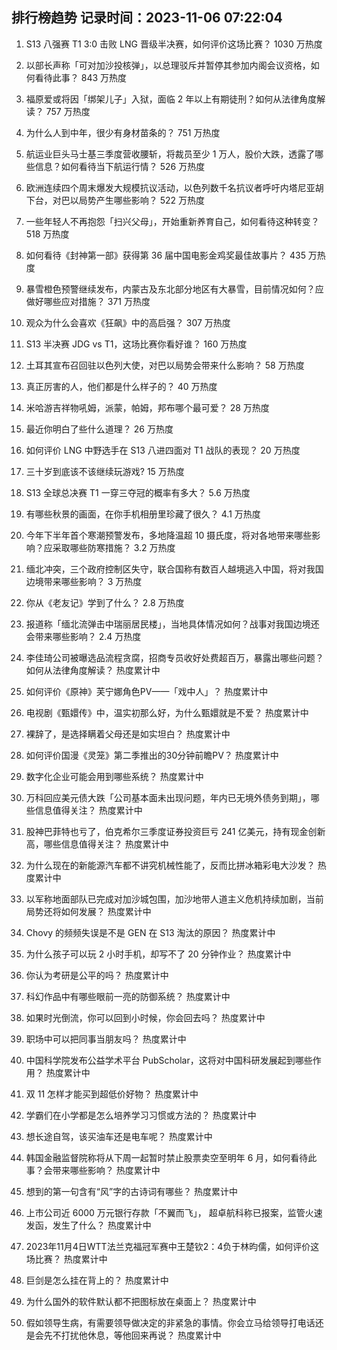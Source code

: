 
## 排行榜趋势 记录时间：2023-11-06 07:22:04
  
  1. S13 八强赛 T1 3:0 击败 LNG 晋级半决赛，如何评价这场比赛？ 1030 万热度
    
  2. 以部长声称「可对加沙投核弹」，以总理驳斥并暂停其参加内阁会议资格，如何看待此事？ 843 万热度
    
  3. 福原爱或将因「绑架儿子」入狱，面临 2 年以上有期徒刑？如何从法律角度解读？ 757 万热度
    
  4. 为什么人到中年，很少有身材苗条的？ 751 万热度
    
  5. 航运业巨头马士基三季度营收腰斩，将裁员至少 1 万人，股价大跌，透露了哪些信息？如何看待当下航运行情？ 526 万热度
    
  6. 欧洲连续四个周末爆发大规模抗议活动，以色列数千名抗议者呼吁内塔尼亚胡下台，对巴以局势产生哪些影响？ 522 万热度
    
  7. 一些年轻人不再抱怨「扫兴父母」，开始重新养育自己，如何看待这种转变？ 518 万热度
    
  8. 如何看待《封神第一部》获得第 36 届中国电影金鸡奖最佳故事片？ 435 万热度
    
  9. 暴雪橙色预警继续发布，内蒙古及东北部分地区有大暴雪，目前情况如何？应做好哪些应对措施？ 371 万热度
    
  10. 观众为什么会喜欢《狂飙》中的高启强？ 307 万热度
    
  11. S13 半决赛 JDG vs T1，这场比赛你看好谁？ 160 万热度
    
  12. 土耳其宣布召回驻以色列大使，对巴以局势会带来什么影响？ 58 万热度
    
  13. 真正厉害的人，他们都是什么样子的？ 40 万热度
    
  14. 米哈游吉祥物吼姆，派蒙，帕姆，邦布哪个最可爱？ 28 万热度
    
  15. 最近你明白了些什么道理？ 26 万热度
    
  16. 如何评价 LNG 中野选手在 S13 八进四面对 T1 战队的表现？ 20 万热度
    
  17. 三十岁到底该不该继续玩游戏? 15 万热度
    
  18. S13 全球总决赛 T1 一穿三夺冠的概率有多大？ 5.6 万热度
    
  19. 有哪些秋景的画面，在你手机相册里珍藏了很久？ 4.1 万热度
    
  20. 今年下半年首个寒潮预警发布，多地降温超 10 摄氏度，将对各地带来哪些影响？应采取哪些防寒措施？ 3.2 万热度
    
  21. 缅北冲突，三个政府控制区失守，联合国称有数百人越境逃入中国，将对我国边境带来哪些影响？ 3 万热度
    
  22. 你从《老友记》学到了什么？ 2.8 万热度
    
  23. 报道称「缅北流弹击中瑞丽居民楼」，当地具体情况如何？战事对我国边境还会带来哪些影响？ 2.4 万热度
    
  24. 李佳琦公司被曝选品流程贪腐，招商专员收好处费超百万，暴露出哪些问题？如何从法律角度解读？ 热度累计中
    
  25. 如何评价《原神》芙宁娜角色PV——「戏中人」？ 热度累计中
    
  26. 电视剧《甄嬛传》中，温实初那么好，为什么甄嬛就是不爱？ 热度累计中
    
  27. 裸辞了，是选择瞒着父母还是如实坦白？ 热度累计中
    
  28. 如何评价国漫《灵笼》第二季推出的30分钟前瞻PV？ 热度累计中
    
  29. 数字化企业可能会用到哪些系统？ 热度累计中
    
  30. 万科回应美元债大跌「公司基本面未出现问题，年内已无境外债务到期」，哪些信息值得关注？ 热度累计中
    
  31. 股神巴菲特也亏了，伯克希尔三季度证券投资巨亏 241 亿美元，持有现金创新高，哪些信息值得关注？ 热度累计中
    
  32. 为什么现在的新能源汽车都不讲究机械性能了，反而比拼冰箱彩电大沙发？ 热度累计中
    
  33. 以军称地面部队已完成对加沙城包围，加沙地带人道主义危机持续加剧，当前局势还将如何发展？ 热度累计中
    
  34. Chovy 的频频失误是不是 GEN 在 S13 淘汰的原因？ 热度累计中
    
  35. 为什么孩子可以玩 2 小时手机，却写不了 20 分钟作业？ 热度累计中
    
  36. 你认为考研是公平的吗？ 热度累计中
    
  37. 科幻作品中有哪些眼前一亮的防御系统？ 热度累计中
    
  38. 如果时光倒流，你可以回到小时候，你会回去吗？ 热度累计中
    
  39. 职场中可以把同事当朋友吗？ 热度累计中
    
  40. 中国科学院发布公益学术平台 PubScholar，这将对中国科研发展起到哪些作用？ 热度累计中
    
  41. 双 11 怎样才能买到超低价好物？ 热度累计中
    
  42. 学霸们在小学都是怎么培养学习习惯或方法的？ 热度累计中
    
  43. 想长途自驾，该买油车还是电车呢？ 热度累计中
    
  44. 韩国金融监督院称将从下周一起暂时禁止股票卖空至明年 6 月，如何看待此事？会带来哪些影响？ 热度累计中
    
  45. 想到的第一句含有“风”字的古诗词有哪些？ 热度累计中
    
  46. 上市公司近 6000 万元银行存款「不翼而飞」， 超卓航科称已报案，监管火速发函，发生了什么？ 热度累计中
    
  47. 2023年11月4日WTT法兰克福冠军赛中王楚钦2：4负于林昀儒，如何评价这场比赛？ 热度累计中
    
  48. 巨剑是怎么挂在背上的？ 热度累计中
    
  49. 为什么国外的软件默认都不把图标放在桌面上？ 热度累计中
    
  50. 假如领导生病，有需要领导做决定的非紧急的事情。你会立马给领导打电话还是会先不打扰他休息，等他回来再说？ 热度累计中
    